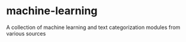 machine-learning
================

A collection of machine learning and text categorization modules from various sources
